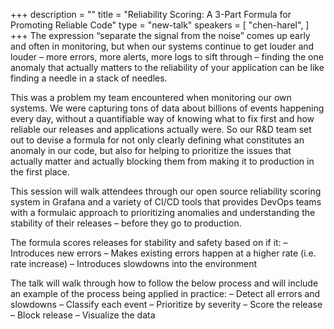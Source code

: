 +++
description = ""
title = "Reliability Scoring: A 3-Part Formula for Promoting Reliable Code"
type = "new-talk"
speakers = [
        "chen-harel",
]
+++
The expression “separate the signal from the noise” comes up early and often in monitoring, but when our systems continue to get louder and louder – more errors, more alerts, more logs to sift through – finding the one anomaly that actually matters to the reliability of your application can be like finding a needle in a stack of needles.

This was a problem my team encountered when monitoring our own systems. We were capturing tons of data about billions of events happening every day, without a quantifiable way of knowing what to fix first and how reliable our releases and applications actually were. So our R&D team set out to devise a formula for not only clearly defining what constitutes an anomaly in our code, but also for helping to prioritize the issues that actually matter and actually blocking them from making it to production in the first place.

This session will walk attendees through our open source reliability scoring system in Grafana and a variety of CI/CD tools that provides DevOps teams with a formulaic approach to prioritizing anomalies and understanding the stability of their releases – before they go to production.

The formula scores releases for stability and safety based on if it: – Introduces new errors – Makes existing errors happen at a higher rate (i.e. rate increase) – Introduces slowdowns into the environment

The talk will walk through how to follow the below process and will include an example of the process being applied in practice: – Detect all errors and slowdowns – Classify each event – Prioritize by severity – Score the release – Block release – Visualize the data